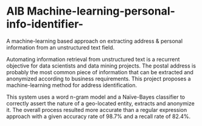 # AIB Machine-learning-personal-info-identifier-
A machine-learning based approach on extracting address & personal information from an unstructured text field.

Automating information retrieval from unstructured text is a recurrent objective for data scientists and data mining projects. 
The postal address is probably the most common piece of information that can be extracted and anonymized according to business requirements.
This project proposes a machine-learning method for address identification. 

This system uses a word n-gram model and a Naïve-Bayes classifier to correctly assert the nature of a geo-located entity, extracts and anonymize it. 
The overall process resulted more accurate than a regular expression approach with a given accuracy rate of 98.7% and a recall rate of 82.4%.   
